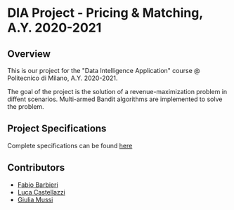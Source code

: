 # DIA Project - Pricing & Matching, A.Y. 2020-2021

## Overview
This is our project for the "Data Intelligence Application" course @ Politecnico di Milano, A.Y. 2020-2021.

The goal of the project is the solution of a revenue-maximization problem in diffent scenarios. Multi-armed Bandit algorithms are implemented to solve the problem.

## Project Specifications
Complete specifications can be found [here](https://github.com/fabio-barbieri/DIA-project-2021-Pricing-and-Matching/blob/main/Project_Specs.pdf)

## Contributors
* [Fabio Barbieri](https://github.com/fabio-barbieri)
* [Luca Castellazzi](https://github.com/luca-castellazzi)
* [Giulia Mussi](https://github.com/mussigiuli)
